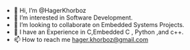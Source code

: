 - 👋 Hi, I’m @HagerKhorboz
- 👀 I’m interested in Software Development. 
- 💞️ I’m looking to collaborate on Embedded Systems Projects.
- 🌱 I have an Experience in C,Embedded C , Python ,and c++.
- 📫 How to reach me hager.khorboz@gmail.com

<!---
HagerKhorboz/HagerKhorboz is a ✨ special ✨ repository because its `README.md` (this file) appears on your GitHub profile.
You can click the Preview link to take a look at your changes.
--->
